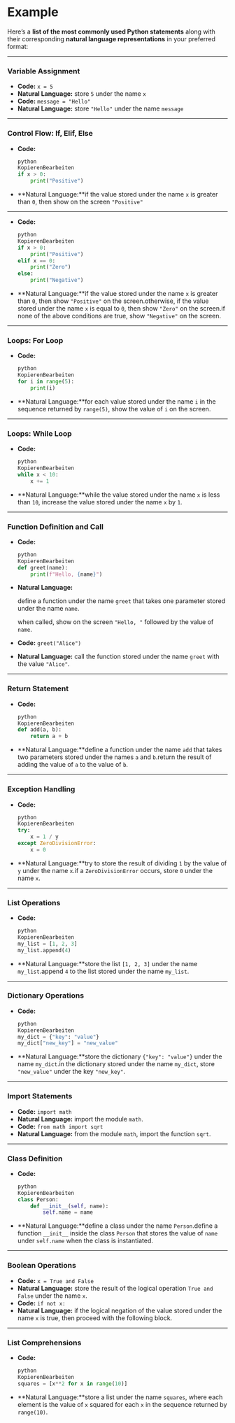 # Example

Here’s a **list of the most commonly used Python statements** along with their corresponding **natural language representations** in your preferred format:

---

### **Variable Assignment**

- **Code:** `x = 5`
- **Natural Language:** store `5` under the name `x`
- **Code:** `message = "Hello"`
- **Natural Language:** store `"Hello"` under the name `message`

---

### **Control Flow: If, Elif, Else**

- **Code:**
    
    ```python
    python
    KopierenBearbeiten
    if x > 0:
        print("Positive")
    
    ```
    
- **Natural Language:**if the value stored under the name `x` is greater than `0`, then show on the screen `"Positive"`

---

- **Code:**
    
    ```python
    python
    KopierenBearbeiten
    if x > 0:
        print("Positive")
    elif x == 0:
        print("Zero")
    else:
        print("Negative")
    ```
    
- **Natural Language:**if the value stored under the name `x` is greater than `0`, then show `"Positive"` on the screen.otherwise, if the value stored under the name `x` is equal to `0`, then show `"Zero"` on the screen.if none of the above conditions are true, show `"Negative"` on the screen.

---

### **Loops: For Loop**

- **Code:**
    
    ```python
    python
    KopierenBearbeiten
    for i in range(5):
        print(i)
    
    ```
    
- **Natural Language:**for each value stored under the name `i` in the sequence returned by `range(5)`, show the value of `i` on the screen.

---

### **Loops: While Loop**

- **Code:**
    
    ```python
    python
    KopierenBearbeiten
    while x < 10:
        x += 1
    
    ```
    
- **Natural Language:**while the value stored under the name `x` is less than `10`, increase the value stored under the name `x` by `1`.

---

### **Function Definition and Call**

- **Code:**
    
    ```python
    python
    KopierenBearbeiten
    def greet(name):
        print(f"Hello, {name}")
    
    ```
    
- **Natural Language:**
    
    define a function under the name `greet` that takes one parameter stored under the name `name`.
    
    when called, show on the screen `"Hello, "` followed by the value of `name`.
    
- **Code:** `greet("Alice")`
- **Natural Language:** call the function stored under the name `greet` with the value `"Alice"`.

---

### **Return Statement**

- **Code:**
    
    ```python
    python
    KopierenBearbeiten
    def add(a, b):
        return a + b
    
    ```
    
- **Natural Language:**define a function under the name `add` that takes two parameters stored under the names `a` and `b`.return the result of adding the value of `a` to the value of `b`.

---

### **Exception Handling**

- **Code:**
    
    ```python
    python
    KopierenBearbeiten
    try:
        x = 1 / y
    except ZeroDivisionError:
        x = 0
    
    ```
    
- **Natural Language:**try to store the result of dividing `1` by the value of `y` under the name `x`.if a `ZeroDivisionError` occurs, store `0` under the name `x`.

---

### **List Operations**

- **Code:**
    
    ```python
    python
    KopierenBearbeiten
    my_list = [1, 2, 3]
    my_list.append(4)
    
    ```
    
- **Natural Language:**store the list `[1, 2, 3]` under the name `my_list`.append `4` to the list stored under the name `my_list`.

---

### **Dictionary Operations**

- **Code:**
    
    ```python
    python
    KopierenBearbeiten
    my_dict = {"key": "value"}
    my_dict["new_key"] = "new_value"
    
    ```
    
- **Natural Language:**store the dictionary `{"key": "value"}` under the name `my_dict`.in the dictionary stored under the name `my_dict`, store `"new_value"` under the key `"new_key"`.

---

### **Import Statements**

- **Code:** `import math`
- **Natural Language:** import the module `math`.
- **Code:** `from math import sqrt`
- **Natural Language:** from the module `math`, import the function `sqrt`.

---

### **Class Definition**

- **Code:**
    
    ```python
    python
    KopierenBearbeiten
    class Person:
        def __init__(self, name):
            self.name = name
    
    ```
    
- **Natural Language:**define a class under the name `Person`.define a function `__init__` inside the class `Person` that stores the value of `name` under `self.name` when the class is instantiated.

---

### **Boolean Operations**

- **Code:** `x = True and False`
- **Natural Language:** store the result of the logical operation `True and False` under the name `x`.
- **Code:** `if not x:`
- **Natural Language:** if the logical negation of the value stored under the name `x` is true, then proceed with the following block.

---

### **List Comprehensions**

- **Code:**
    
    ```python
    python
    KopierenBearbeiten
    squares = [x**2 for x in range(10)]
    
    ```
    
- **Natural Language:**store a list under the name `squares`, where each element is the value of `x` squared for each `x` in the sequence returned by `range(10)`.